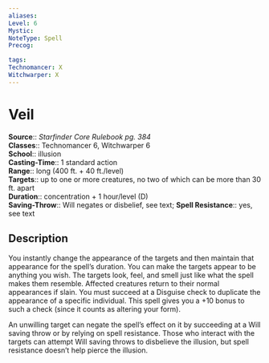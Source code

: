 ```yaml
---
aliases: 
Level: 6
Mystic: 
NoteType: Spell
Precog: 

tags: 
Technomancer: X
Witchwarper: X
---
```


# Veil

**Source**:: _Starfinder Core Rulebook pg. 384_  
**Classes**:: Technomancer 6, Witchwarper 6  
**School**:: illusion  
**Casting-Time**:: 1 standard action  
**Range**:: long (400 ft. + 40 ft./level)  
**Targets**:: up to one or more creatures, no two of which can be more than 30 ft. apart  
**Duration**:: concentration + 1 hour/level (D)  
**Saving-Throw**:: Will negates or disbelief, see text;
**Spell Resistance**:: yes, see text

## Description

You instantly change the appearance of the targets and then maintain that appearance for the spell’s duration. You can make the targets appear to be anything you wish. The targets look, feel, and smell just like what the spell makes them resemble. Affected creatures return to their normal appearances if slain. You must succeed at a Disguise check to duplicate the appearance of a specific individual. This spell gives you a +10 bonus to such a check (since it counts as altering your form).

An unwilling target can negate the spell’s effect on it by succeeding at a Will saving throw or by relying on spell resistance. Those who interact with the targets can attempt Will saving throws to disbelieve the illusion, but spell resistance doesn’t help pierce the illusion.
